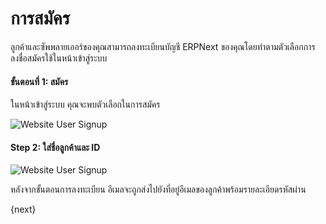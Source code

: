 <!-- add-breadcrumbs -->
# การสมัคร

ลูกค้าและซัพพลายเออร์ของคุณสามารถลงทะเบียนบัญชี ERPNext ของคุณโดยทำตามตัวเลือกการลงชื่อสมัครใช้ในหน้าเข้าสู่ระบบ

#### ขั้นตอนที่ 1: สมัคร

ในหน้าเข้าสู่ระบบ คุณจะพบตัวเลือกในการสมัคร

<img class="screenshot" alt="Website User Signup" src="{{docs_base_url}}/assets/img/website/website-login.png">

#### Step 2: ใส่ชื่อลูกค้าและ ID

<img class="screenshot" alt="Website User Signup" src="{{docs_base_url}}/assets/img/website/website-signup-details.png">

หลังจากขั้นตอนการลงทะเบียน อีเมลจะถูกส่งไปยังที่อยู่อีเมลของลูกค้าพร้อมรายละเอียดรหัสผ่าน

{next}
